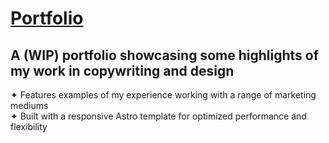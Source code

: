 # [Portfolio](https://danielledonnelly.github.io/2025-portfolio)
## A (WIP) portfolio showcasing some highlights of my work in copywriting and design
✦ Features examples of my experience working with a range of marketing mediums
<br>✦ Built with a responsive Astro template for optimized performance and flexibility

